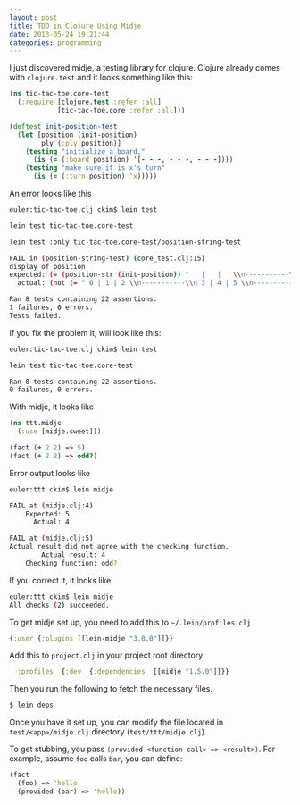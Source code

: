 ```yaml
---
layout: post
title: TDD in Clojure Using Midje
date: 2013-05-24 19:21:44
categories: programming
---
```

I just discovered midje, a testing library for clojure.  Clojure already comes
with `clojure.test` and it looks something like this:

```clj
(ns tic-tac-toe.core-test
  (:require [clojure.test :refer :all]
            [tic-tac-toe.core :refer :all]))

(deftest init-position-test
  (let [position (init-position)
        ply (:ply position)]
    (testing "initialize a board."
      (is (= (:board position) '[- - -, - - -, - - -])))
    (testing "make sure it is x's turn"
      (is (= (:turn position) 'x)))))
```

An error looks like this

```bash
euler:tic-tac-toe.clj ckim$ lein test

lein test tic-tac-toe.core-test

lein test :only tic-tac-toe.core-test/position-string-test

FAIL in (position-string-test) (core_test.clj:15)
display of position
expected: (= (position-str (init-position)) "   |   |   \\n-----------\\n   |   |   \\n-----------\\n   |   |   ")
  actual: (not (= " 0 | 1 | 2 \\n-----------\\n 3 | 4 | 5 \\n-----------\\n 6 | 7 | 8 " "   |   |   \\n-----------\\n   |   |   \\n-----------\\n   |   |   "))

Ran 8 tests containing 22 assertions.
1 failures, 0 errors.
Tests failed.
```

If you fix the problem it, will look like this:

```bash
euler:tic-tac-toe.clj ckim$ lein test

lein test tic-tac-toe.core-test

Ran 8 tests containing 22 assertions.
0 failures, 0 errors.
```

With midje, it looks like

```clj
(ns ttt.midje
  (:use [midje.sweet]))

(fact (+ 2 2) => 5)
(fact (+ 2 2) => odd?)
```

Error output looks like

```bash
euler:ttt ckim$ lein midje

FAIL at (midje.clj:4)
    Expected: 5
      Actual: 4

FAIL at (midje.clj:5)
Actual result did not agree with the checking function.
        Actual result: 4
    Checking function: odd?
```

If you correct it, it looks like

```bash
euler:ttt ckim$ lein midje
All checks (2) succeeded.
```

To get midje set up, you need to add this to `~/.lein/profiles.clj`

```clj
{:user {:plugins [[lein-midje "3.0.0"]]}}
```

Add this to `project.clj` in your project root directory

```clj
  :profiles  {:dev  {:dependencies  [[midje "1.5.0"]]}}
```

Then you run the following to fetch the necessary files.

```bash
$ lein deps
```

Once you have it set up, you can modify the file located in
`test/<app>/midje.clj` directory (`test/ttt/midje.clj`).

To get stubbing, you pass `(provided <function-call> => <result>)`.  For
example, assume `foo` calls `bar`, you can define:

```clj
(fact
  (foo) => 'hello
  (provided (bar) => 'hello))

```
